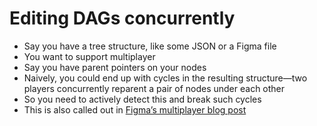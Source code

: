 # Editing DAGs concurrently

- Say you have a tree structure, like some JSON or a Figma file
- You want to support multiplayer
- Say you have parent pointers on your nodes
- Naively, you could end up with cycles in the resulting structure—two players concurrently reparent a pair of nodes under each other
- So you need to actively detect this and break such cycles
- This is also called out in [Figma’s multiplayer blog post](https://www.figma.com/blog/how-figmas-multiplayer-technology-works/)